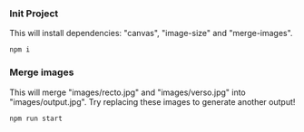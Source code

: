 ### Init Project

This will install dependencies: "canvas", "image-size" and "merge-images".

`npm i`

### Merge images

This will merge "images/recto.jpg" and "images/verso.jpg" into "images/output.jpg". Try replacing these images to generate another output!

`npm run start`
